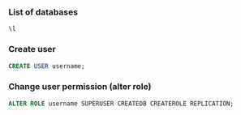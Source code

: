 ### List of databases

```
\l
```

### Create user

```sql
CREATE USER username;
```

### Change user permission (alter role)

```sql
ALTER ROLE username SUPERUSER CREATEDB CREATEROLE REPLICATION;
```
